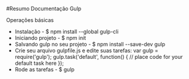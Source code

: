 #Resumo Documentação Gulp

Operações básicas
- Instalação - $ npm install --global gulp-cli
- Iniciando projeto - $ npm init
- Salvando gulp no seu projeto - $ npm install --save-dev gulp
- Crie seu arquivo gulpfile.js e edite suas tarefas:
  var gulp = require('gulp');
    gulp.task('default', function() {
    // place code for your default task here
  });
- Rode as tarefas - $ gulp
